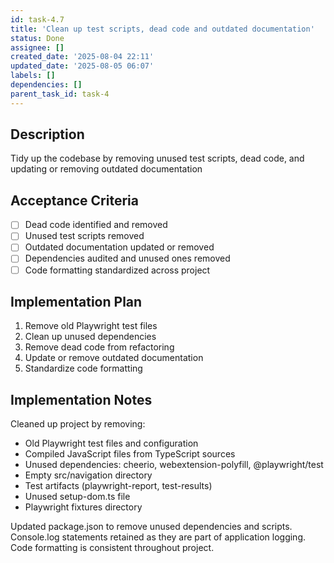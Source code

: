 ```yaml
---
id: task-4.7
title: 'Clean up test scripts, dead code and outdated documentation'
status: Done
assignee: []
created_date: '2025-08-04 22:11'
updated_date: '2025-08-05 06:07'
labels: []
dependencies: []
parent_task_id: task-4
---
```


## Description

Tidy up the codebase by removing unused test scripts, dead code, and updating or removing outdated documentation

## Acceptance Criteria

- [ ] Dead code identified and removed
- [ ] Unused test scripts removed
- [ ] Outdated documentation updated or removed
- [ ] Dependencies audited and unused ones removed
- [ ] Code formatting standardized across project

## Implementation Plan

1. Remove old Playwright test files
2. Clean up unused dependencies
3. Remove dead code from refactoring
4. Update or remove outdated documentation
5. Standardize code formatting

## Implementation Notes

Cleaned up project by removing:
- Old Playwright test files and configuration
- Compiled JavaScript files from TypeScript sources  
- Unused dependencies: cheerio, webextension-polyfill, @playwright/test
- Empty src/navigation directory
- Test artifacts (playwright-report, test-results)
- Unused setup-dom.ts file
- Playwright fixtures directory

Updated package.json to remove unused dependencies and scripts. Console.log statements retained as they are part of application logging. Code formatting is consistent throughout project.
